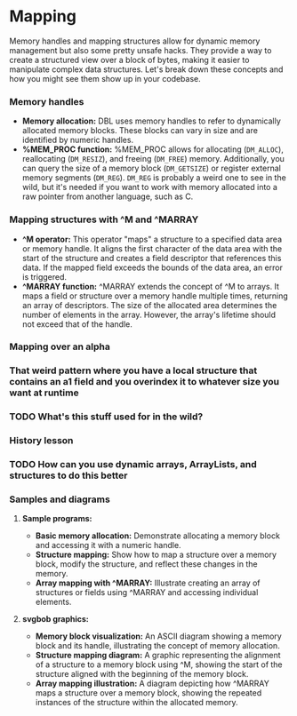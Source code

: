 # Mapping
Memory handles and mapping structures allow for dynamic memory management but also some pretty unsafe hacks. They provide a way to create a structured view over a block of bytes, making it easier to manipulate complex data structures. Let's break down these concepts and how you might see them show up in your codebase.

### Memory handles
- **Memory allocation:** DBL uses memory handles to refer to dynamically allocated memory blocks. These blocks can vary in size and are identified by numeric handles.
- **%MEM_PROC function:** %MEM_PROC allows for allocating (`DM_ALLOC`), reallocating (`DM_RESIZ`), and freeing (`DM_FREE`) memory. Additionally, you can query the size of a memory block (`DM_GETSIZE`) or register external memory segments (`DM_REG`). `DM_REG` is probably a weird one to see in the wild, but it's needed if you want to work with memory allocated into a raw pointer from another language, such as C.

### Mapping structures with ^M and ^MARRAY
- **^M operator:** This operator "maps" a structure to a specified data area or memory handle. It aligns the first character of the data area with the start of the structure and creates a field descriptor that references this data. If the mapped field exceeds the bounds of the data area, an error is triggered.
- **^MARRAY function:** ^MARRAY extends the concept of ^M to arrays. It maps a field or structure over a memory handle multiple times, returning an array of descriptors. The size of the allocated area determines the number of elements in the array. However, the array's lifetime should not exceed that of the handle.

### Mapping over an alpha

### That weird pattern where you have a local structure that contains an a1 field and you overindex it to whatever size you want at runtime

### TODO What's this stuff used for in the wild?

### History lesson

### TODO How can you use dynamic arrays, ArrayLists, and structures to do this better

### Samples and diagrams
1. **Sample programs:**
   - **Basic memory allocation:** Demonstrate allocating a memory block and accessing it with a numeric handle.
   - **Structure mapping:** Show how to map a structure over a memory block, modify the structure, and reflect these changes in the memory.
   - **Array mapping with ^MARRAY:** Illustrate creating an array of structures or fields using ^MARRAY and accessing individual elements.

2. **svgbob graphics:**
   - **Memory block visualization:** An ASCII diagram showing a memory block and its handle, illustrating the concept of memory allocation.
   - **Structure mapping diagram:** A graphic representing the alignment of a structure to a memory block using ^M, showing the start of the structure aligned with the beginning of the memory block.
   - **Array mapping illustration:** A diagram depicting how ^MARRAY maps a structure over a memory block, showing the repeated instances of the structure within the allocated memory.
